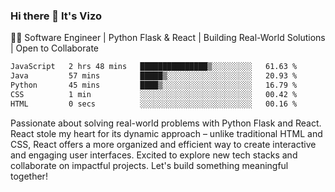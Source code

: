 ### Hi there 👋 It's Vizo

👨‍💻 Software Engineer | Python Flask & React | Building Real-World Solutions | Open to Collaborate

<!--START_SECTION:waka-->

```txt
JavaScript   2 hrs 48 mins   ███████████████▒░░░░░░░░░   61.63 %
Java         57 mins         █████▒░░░░░░░░░░░░░░░░░░░   20.93 %
Python       45 mins         ████▒░░░░░░░░░░░░░░░░░░░░   16.79 %
CSS          1 min           ░░░░░░░░░░░░░░░░░░░░░░░░░   00.42 %
HTML         0 secs          ░░░░░░░░░░░░░░░░░░░░░░░░░   00.16 %
```

<!--END_SECTION:waka-->


Passionate about solving real-world problems with Python Flask and React. React stole my heart for its dynamic approach – unlike traditional HTML and CSS, React offers a more organized and efficient way to create interactive and engaging user interfaces. Excited to explore new tech stacks and collaborate on impactful projects. Let's build something meaningful together!
